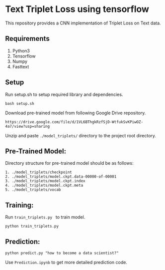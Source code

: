 # Text Triplet Loss using tensorflow
This repository provides a CNN implementation of Triplet Loss on Text data.

## Requirements
1. Python3
2. Tensorflow
3. Numpy
4. Fasttext

## Setup
Run setup.sh to setup required library and dependencies.
```buildoutcfg
bash setup.sh
```
Download pre-trained model from following Google Drive repository. 
```buildoutcfg
https://drive.google.com/file/d/1VL6BThgkRzfSjD-WtfukSvKPiwOZ-4a7/view?usp=sharing
```
Unzip and paste ```./model_triplets/``` directory to the project root directory.

## Pre-Trained Model:
Directory structure for pre-trained model should be as follows:
```buildoutcfg
1. ./model_triplets/checkpoint
2. ./model_triplets/model.ckpt.data-00000-of-00001
3. ./model_triplets/model.ckpt.index
4. ./model_triplets/model.ckpt.meta
5. ./model_triplets/vocab
```
## Training:
Run ```train_triplets.py ``` to train model.
```buildoutcfg
python train_triplets.py
```

## Prediction:
```buildoutcfg
python predict.py "how to become a data scientist?"
```
Use ```Prediction.ipynb``` to get more detailed prediction code.
